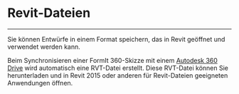 

# Revit-Dateien

---

Sie können Entwürfe in einem Format speichern, das in Revit geöffnet und verwendet werden kann.

Beim Synchronisieren einer FormIt 360-Skizze mit einem [Autodesk 360 Drive](https://360.autodesk.com) wird automatisch eine RVT-Datei erstellt. Diese RVT-Datei können Sie herunterladen und in Revit 2015 oder anderen für Revit-Dateien geeigneten Anwendungen öffnen.

